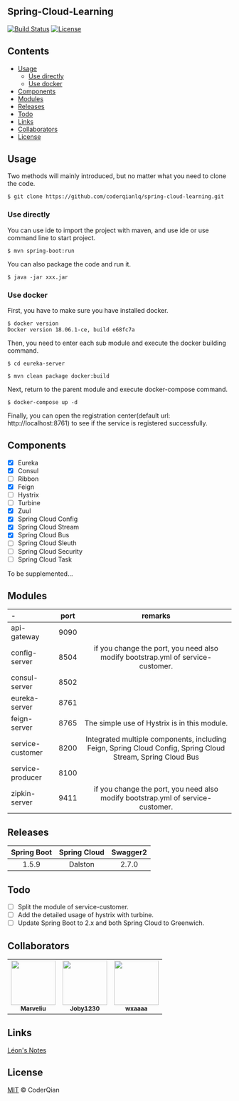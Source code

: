 ## Spring-Cloud-Learning 

[![Build Status](https://travis-ci.org/coderqianlq/spring-cloud-learning.svg?branch=master)](https://travis-ci.org/coderqianlq/spring-cloud-learning)
[![License](https://img.shields.io/badge/license-MIT-blue.svg)](https://github.com/coderqianlq/spring-cloud-learning/blob/master/LICENSE)

## Contents

* [Usage](#usage)
  * [Use directly](#use-directly)
  * [Use docker](#use-docker)
* [Components](#components)
* [Modules](#modules)
* [Releases](#releases)
* [Todo](#todo)
* [Links](#links)
* [Collaborators](#collaborators)
* [License](#license)

## Usage

Two methods will mainly introduced, but no matter what you need to clone the code.

```
$ git clone https://github.com/coderqianlq/spring-cloud-learning.git
```

### Use directly

You can use ide to import the project with maven, and use ide or use command line to start project.

```
$ mvn spring-boot:run
```

You can also package the code and run it.

```
$ java -jar xxx.jar
```

### Use docker

First, you have to make sure you have installed docker.

```
$ docker version
Docker version 18.06.1-ce, build e68fc7a
```

Then, you need to enter each sub module and execute the docker building command.

```
$ cd eureka-server

$ mvn clean package docker:build
```

Next, return to the parent module and execute docker-compose command.

```
$ docker-compose up -d
```

Finally, you can open the registration center(default url: http://localhost:8761) to see if the service is registered successfully.

## Components

- [x] Eureka
- [x] Consul
- [ ] Ribbon
- [x] Feign
- [ ] Hystrix
- [ ] Turbine
- [x] Zuul
- [x] Spring Cloud Config
- [x] Spring Cloud Stream
- [x] Spring Cloud Bus
- [ ] Spring Cloud Sleuth
- [ ] Spring Cloud Security
- [ ] Spring Cloud Task

To be supplemented...

## Modules

|      -           |     port     |     remarks     |
| :-------------   | :----------: | :-------------: |
| api-gateway      |     9090     |                 |
| config-server    |     8504     | if you change the port, you need also modify bootstrap.yml of service-customer. |
| consul-server    |     8502     |                 |
| eureka-server    |     8761     |                 |
| feign-server     |     8765     | The simple use of Hystrix is in this module. |
| service-customer |     8200     | Integrated multiple components, including Feign, Spring Cloud Config, Spring Cloud Stream, Spring Cloud Bus |
| service-producer |     8100     |                 |
| zipkin-server    |     9411     | if you change the port, you need also modify bootstrap.yml of service-customer. |

## Releases

| Spring Boot | Spring Cloud | Swagger2 |
| :---------: | :----------: | :------: |
|    1.5.9    |    Dalston   |   2.7.0  |

## Todo

- [ ] Split the module of service-customer.
- [ ] Add the detailed usage of hystrix with turbine.
- [ ] Update Spring Boot to 2.x and both Spring Cloud to Greenwich.

## Collaborators

<!-- https://github.com/all-contributors/all-contributors -->
<table>
  <tr>
    <td align="center">
      <a href="https://github.com/Marveliu">
      <img src="https://avatars3.githubusercontent.com/u/15508722?v=4" width="100"/>
      <br />
      <sub><b>Marveliu</b></sub>
      </a>
    </td>
    <td align="center">
      <a href="https://github.com/Joby1230">
      <img src="https://avatars3.githubusercontent.com/u/23372369?v=4" width="100"/>
      <br />
      <sub><b>Joby1230</b></sub>
      </a>
    </td>
    <td align="center">
      <a href="https://github.com/wxaaaa">
      <img src="https://avatars3.githubusercontent.com/u/19554712?&v=4" width="100"/>
      <br />
      <sub><b>wxaaaa</b></sub>
      </a>
    </td>
  </tr>
</table>  

## Links
[Léon's Notes](https://www.qianlq.com/)

## License
[MIT](https://github.com/coderqianlq/spring-cloud-learning/blob/master/LICENSE) © CoderQian